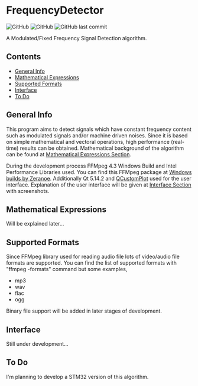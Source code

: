 # FrequencyDetector

 <!--- [![Hits](https://hits.seeyoufarm.com/api/count/incr/badge.svg?url=https%3A%2F%2Fgithub.com%2Fegecetin%2Ffrequencydetector)](https://hits.seeyoufarm.com) -->
 ![GitHub](https://img.shields.io/badge/Language-C-informational?style=plastic)
 ![GitHub](https://img.shields.io/github/license/egecetin/frequencydetector?style=plastic)
 ![GitHub last commit](https://img.shields.io/github/last-commit/egecetin/frequencydetector?style=plastic)
 
 A Modulated/Fixed Frequency Signal Detection algorithm.


## Contents

* [General Info](#general-info)
* [Mathematical Expressions](#mathematical-expressions)
* [Supported Formats](#supported-formats)
* [Interface](#interface)
* [To Do](#to-do)

## General Info

This program aims to detect signals which have constant frequency content such as modulated signals and/or machine driven noises. Since it is based on simple mathematical and vectoral operations, high performance (real-time) results can be obtained. Mathematical background of the algorithm can be found at [Mathematical Expressions Section](#mathematical-expressions).

During the development process FFMpeg 4.3 Windows Build and Intel Performance Libraries used. You can find this FFMpeg package at [Windows builds by Zeranoe](https://ffmpeg.zeranoe.com/builds/). Additionally Qt 5.14.2 and [QCustomPlot](https://www.qcustomplot.com/index.php) used for the user interface. Explanation of the user interface will be given at [Interface Section](#interface) with screenshots.

## Mathematical Expressions

Will be explained later...

## Supported Formats

Since FFMpeg library used for reading audio file lots of video/audio file formats are supported. You can find the list of supported formats with "ffmpeg -formats" command but some examples,

* mp3
* wav
* flac
* ogg

Binary file support will be added in later stages of development.

## Interface

Still under development...

## To Do

I'm planning to develop a STM32 version of this algorithm.
